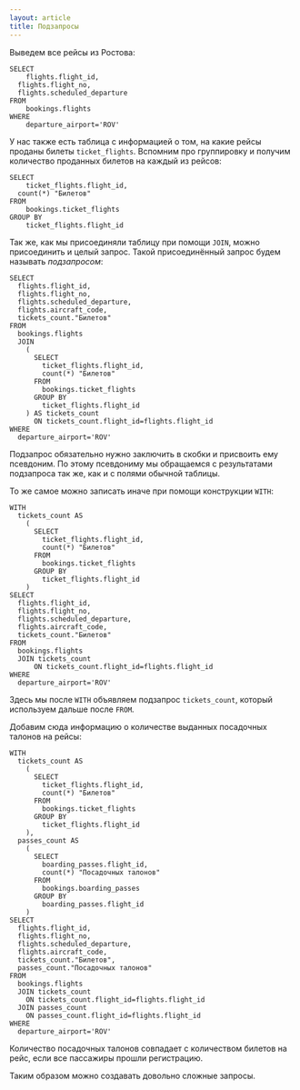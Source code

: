 ```yaml
---
layout: article
title: Подзапросы
---
```

Выведем все рейсы из Ростова:

    SELECT
    	flights.flight_id,
      flights.flight_no,
      flights.scheduled_departure
    FROM
    	bookings.flights
    WHERE
    	departure_airport='ROV'

У нас также есть таблица с информацией о том, на какие рейсы проданы билеты `ticket_flights`. Вспомним про группировку и получим количество проданных билетов на каждый из рейсов:

    SELECT
    	ticket_flights.flight_id,
      count(*) "Билетов"
    FROM
    	bookings.ticket_flights
    GROUP BY
    	ticket_flights.flight_id

Так же, как мы присоединяли таблицу при помощи `JOIN`, можно присоединить и целый запрос. Такой присоединённый запрос будем называть *подзапросом*:

    SELECT
      flights.flight_id,
      flights.flight_no,
      flights.scheduled_departure,
      flights.aircraft_code,
      tickets_count."Билетов"
    FROM
      bookings.flights
      JOIN
        (
          SELECT
          	ticket_flights.flight_id,
            count(*) "Билетов"
          FROM
          	bookings.ticket_flights
          GROUP BY
          	ticket_flights.flight_id
        ) AS tickets_count
          ON tickets_count.flight_id=flights.flight_id
    WHERE
      departure_airport='ROV'

Подзапрос обязательно нужно заключить в скобки и присвоить ему псевдоним. По этому псевдониму мы обращаемся с результатами подзапроса так же, как и с полями обычной таблицы.

То же самое можно записать иначе при помощи конструкции `WITH`:

    WITH
      tickets_count AS
        (
          SELECT
            ticket_flights.flight_id,
            count(*) "Билетов"
          FROM
            bookings.ticket_flights
          GROUP BY
            ticket_flights.flight_id
        )
    SELECT
      flights.flight_id,
      flights.flight_no,
      flights.scheduled_departure,
      flights.aircraft_code,
      tickets_count."Билетов"
    FROM
      bookings.flights
      JOIN tickets_count
          ON tickets_count.flight_id=flights.flight_id
    WHERE
      departure_airport='ROV'

Здесь мы после `WITH` объявляем подзапрос `tickets_count`, который используем дальше после `FROM`.

Добавим сюда информацию о количестве выданных посадочных талонов на рейсы:

    WITH
      tickets_count AS
        (
          SELECT
            ticket_flights.flight_id,
            count(*) "Билетов"
          FROM
            bookings.ticket_flights
          GROUP BY
            ticket_flights.flight_id
        ),
      passes_count AS
        (
          SELECT
            boarding_passes.flight_id,
            count(*) "Посадочных талонов"
          FROM
            bookings.boarding_passes
          GROUP BY
            boarding_passes.flight_id
        )
    SELECT
      flights.flight_id,
      flights.flight_no,
      flights.scheduled_departure,
      flights.aircraft_code,
      tickets_count."Билетов",
      passes_count."Посадочных талонов"
    FROM
      bookings.flights
      JOIN tickets_count
        ON tickets_count.flight_id=flights.flight_id
      JOIN passes_count
        ON passes_count.flight_id=flights.flight_id
    WHERE
      departure_airport='ROV'

Количество посадочных талонов совпадает с количеством билетов на рейс, если все пассажиры прошли регистрацию.

Таким образом можно создавать довольно сложные запросы.
